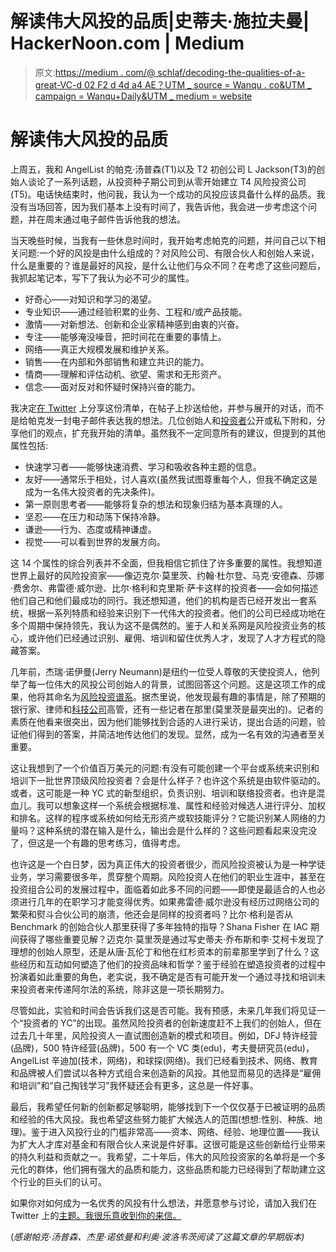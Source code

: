 # 解读伟大风投的品质|史蒂夫·施拉夫曼| HackerNoon.com | Medium

> 原文:[https://medium . com/@ schlaf/decoding-the-qualities-of-a-great-VC-d 02 F2 d 4d a4 AE？UTM _ source = Wanqu . co&UTM _ campaign = Wanqu+Daily&UTM _ medium = website](https://medium.com/@schlaf/decoding-the-qualities-of-a-great-vc-d02f2d4da4ae?utm_source=wanqu.co&utm_campaign=Wanqu+Daily&utm_medium=website)

# 解读伟大风投的品质



上周五，我和 AngelList 的帕克·汤普森(T1)以及 T2 初创公司 L Jackson(T3)的创始人谈论了一系列话题，从投资种子期公司到从零开始建立 T4 风险投资公司(T5)。电话快结束时，他问我，我认为一个成功的风投应该具备什么样的品质。我没有当场回答，因为我们基本上没有时间了，我告诉他，我会进一步考虑这个问题，并在周末通过电子邮件告诉他我的想法。

当天晚些时候，当我有一些休息时间时，我开始考虑帕克的问题，并问自己以下相关问题:一个好的风投是由什么组成的？对风险公司、有限合伙人和创始人来说，什么是重要的？谁是最好的风投，是什么让他们与众不同？在考虑了这些问题后，我抓起笔记本，写下了我认为必不可少的属性。

*   好奇心——对知识和学习的渴望。
*   专业知识——通过经验积累的业务、工程和/或产品技能。
*   激情——对新想法、创新和企业家精神感到由衷的兴奋。
*   专注——能够淹没噪音，把时间花在重要的事情上。
*   网络——真正大规模发展和维护关系。
*   销售——在内部和外部销售和建立共识的能力。
*   情商——理解和评估动机、欲望、需求和无形资产。
*   信念——面对反对和怀疑时保持兴奋的能力。

我决定[在 Twitter](https://twitter.com/schlaf/status/913886309562949633) 上分享这份清单，在帖子上抄送给他，并参与展开的对话，而不是给帕克发一封电子邮件表达我的想法。几位创始人和[投资者](https://twitter.com/lpolovets/status/913894058463961089)公开或私下附和，分享他们的观点，扩充我开始的清单。虽然我不一定同意所有的建议，但提到的其他属性包括:

*   快速学习者——能够快速消费、学习和吸收各种主题的信息。
*   友好——通常乐于相处，讨人喜欢(虽然我试图尊重每个人，但我不确定这是成为一名伟大投资者的先决条件)。
*   第一原则思考者——能够将复杂的想法和现象归结为基本真理的人。
*   坚忍——在压力和动荡下保持冷静。
*   谦逊——行为、态度或精神谦虚。
*   视觉——可以看到世界的发展方向。

这 14 个属性的综合列表并不全面，但我相信它抓住了许多重要的属性。我想知道世界上最好的风险投资家——像迈克尔·莫里茨、约翰·杜尔登、马克·安德森、莎娜·费舍尔、弗雷德·威尔逊、比尔·格利和克里斯·萨卡这样的投资者——会如何描述他们自己和他们最成功的同行。我还想知道，他们的机构是否已经开发出一套系统，根据一系列特质和经验来识别下一代伟大的投资者。他们的公司已经成功地在多个周期中保持领先，我认为这不是偶然的。鉴于人和关系网是风险投资业务的核心，或许他们已经通过识别、雇佣、培训和留住优秀人才，发现了人才方程式的隐藏答案。

几年前，杰瑞·诺伊曼(Jerry Neumann)是纽约一位受人尊敬的天使投资人，他列举了每一位伟大的风投公司创始人的背景，试图回答这个问题。这是这项工作的成果，他将其命名为[风险投资谱系](http://neuvc.com/labs/vcgenealogy/)。据杰里说，他发现最有趣的事情是，除了预期的银行家、律师和[科技公司](https://hackernoon.com/tagged/tech-company)高管，还有一些记者在那里(莫里茨是最突出的)。记者的素质在他看来很突出，因为他们能够找到合适的人进行采访，提出合适的问题，验证他们得到的答案，并简洁地传达他们的发现。显然，成为一名有效的沟通者至关重要。

这让我想到了一个价值百万美元的问题:有没有可能创建一个平台或系统来识别和培训下一批世界顶级风险投资者？会是什么样子？也许这个系统是由软件驱动的。或者，这可能是一种 YC 式的新型组织，负责识别、培训和联络投资者。也许是混血儿。我可以想象这样一个系统会根据标准、属性和经验对候选人进行评分、加权和排名。这样的程序或系统如何给无形资产或软技能评分？它能识别某人网络的力量吗？这种系统的潜在输入是什么，输出会是什么样的？这些问题看起来没完没了，但这是一个有趣的思考练习，值得考虑。

也许这是一个白日梦，因为真正伟大的投资者很少，而风险投资被认为是一种学徒业务，学习需要很多年，贯穿整个周期。风险投资人在他们的职业生涯中，甚至在投资组合公司的发展过程中，面临着如此多不同的问题——即使是最适合的人也必须进行几年的在职学习才能变得优秀。如果弗雷德·威尔逊没有经历过网络公司的繁荣和熨斗合伙公司的崩溃，他还会是同样的投资者吗？比尔·格利是否从 Benchmark 的创始合伙人那里获得了多年独特的指导？Shana Fisher 在 IAC 期间获得了哪些重要见解？迈克尔·莫里茨是通过写史蒂夫·乔布斯和李·艾柯卡发现了理想的创始人原型，还是从唐·瓦伦丁和他在红杉资本的前辈那里学到了什么？这些经历和互动如何塑造了他们的投资品味和哲学？鉴于经验在塑造投资者的过程中扮演着如此重要的角色，老实说，我不确定是否有可能开发一个通过寻找和培训未来投资者来传递阿尔法的系统，除非这是一项长期努力。

尽管如此，实验和时间会告诉我们这是否可能。我有预感，未来几年我们将见证一个“投资者的 YC”的出现。虽然风险投资者的创新速度赶不上我们的创始人，但在过去几十年里，风险投资人一直试图创造新的模式和项目。例如，DFJ 特许经营(品牌)，500 特许经营(品牌)，500 有一个 VC 类(edu)，考夫曼研究员(edu)，AngelList 辛迪加(技术，网络)，和球探(网络)。我们已经看到技术、网络、教育和品牌被人们尝试以各种方式组合来创造新的风投。其他显而易见的选择是“雇佣和培训”和“自己掏钱学习”我怀疑还会有更多，这总是一件好事。

最后，我希望任何新的创新都足够聪明，能够找到下一个仅仅基于已被证明的品质和经验的伟大风投。我也希望这些努力能扩大候选人的范围(想想:性别、种族、地理)。鉴于进入风投行业的门槛非常高——资本、网络、经验、地理位置——我认为扩大人才库对基金和有限合伙人来说是件好事。这很可能是这些创新给行业带来的持久利益和贡献之一。我希望，二十年后，伟大的风险投资家的名单将是一个多元化的群体，他们拥有强大的品质和能力，这些品质和能力已经得到了帮助建立这个行业的巨头们的认可。

如果你对如何成为一名优秀的风投有什么想法，并愿意参与讨论，请加入我们在 Twitter 上的[主题。我很乐意收到你的来信。](https://twitter.com/schlaf/status/913886309562949633)

(*感谢帕克·汤普森、杰里·诺依曼和利奥·波洛韦茨阅读了这篇文章的早期版本)*

